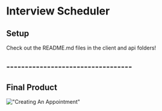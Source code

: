 # Interview Scheduler

## Setup

Check out the README.md files in the client and api folders!

## ----------------------------------

## Final Product

!["Creating An Appointment"](https://https://github.com/AlulaLeak/scheduler-assignment/blob/main/sched-client/public/interview-scheduler.gif)